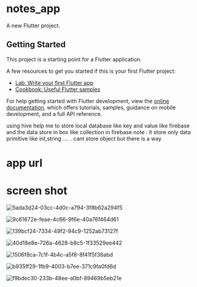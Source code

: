 # notes_app

A new Flutter project.

## Getting Started

This project is a starting point for a Flutter application.

A few resources to get you started if this is your first Flutter project:

- [Lab: Write your first Flutter app](https://docs.flutter.dev/get-started/codelab)
- [Cookbook: Useful Flutter samples](https://docs.flutter.dev/cookbook)

For help getting started with Flutter development, view the
[online documentation](https://docs.flutter.dev/), which offers tutorials,
samples, guidance on mobile development, and a full API reference.

using hive help me to store local database like  key and value like firebase
and the data store in box like collection in firebase 
note : it store only data primitive like int,string .... .
cant store object but there is a way 
# app url

# screen shot
![5ada3d24-03cc-4d0c-a794-3f8b62a294f5](https://github.com/MarawanAbed/clean-arch-notes-app/assets/73714493/fbb2007b-282d-440a-a698-35a7780aed0f)

![9c61672e-feae-4c66-9f6e-40a76f464d61](https://github.com/MarawanAbed/clean-arch-notes-app/assets/73714493/b76a5935-3f2f-4fa4-a390-290df3955346)

![139bcf24-7334-49f2-94c9-1252ab73127f](https://github.com/MarawanAbed/clean-arch-notes-app/assets/73714493/b8abec0f-2ec1-47c4-9aa7-6610bb111351)

![40d18e8e-726a-4628-b8c5-1f33529ee442](https://github.com/MarawanAbed/clean-arch-notes-app/assets/73714493/2228fe6f-7bc0-4726-b71f-17c2986ff071)

![1506f8ca-7c1f-4b4c-a5f8-8f41f5f36abd](https://github.com/MarawanAbed/clean-arch-notes-app/assets/73714493/485f2258-ca4a-4a0d-95c2-df77e8555647)

![b935ff29-1fb9-4003-b7ee-371c9fa0fd6d](https://github.com/MarawanAbed/clean-arch-notes-app/assets/73714493/ba2d24f7-b455-4468-ad83-c5fd52717b11)

![f9bdec30-233b-48ee-a0bf-89469b5eb21e](https://github.com/MarawanAbed/clean-arch-notes-app/assets/73714493/d560ffa0-baa9-4669-8cf7-ce977356a252)











